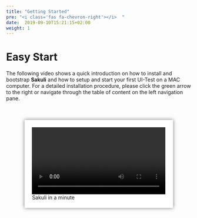 ```yaml
---
title: "Getting Started"
pre: "<i class='fas fa-chevron-right'></i>  "
date:  2019-09-10T15:21:15+02:00
weight: 1
---
```


# Easy Start
The following video shows a quick introduction on how to install and bootstrap **Sakuli** and how to setup and start your first UI-Test on a MAC computer. For a detailed installation procedure, please click the green arrow to the right or navigate through the table of content on the left navigation pane.

<div style="background-color: #fff; padding: 20px; box-shadow: 0px 0px 10px #7C7C7B; margin-left: 10%; margin-right: 10%; margin-top: 50px; margin-bottom: 50px">
    <video width="100%" style='margin: 0' controls >
        <source src="/videos/GettingStarted.mp4" type="video/mp4">
        Your browser does not support the video tag.
    </video>
    <div background-color: #fff;>Sakuli in a minute</div>
</div>


